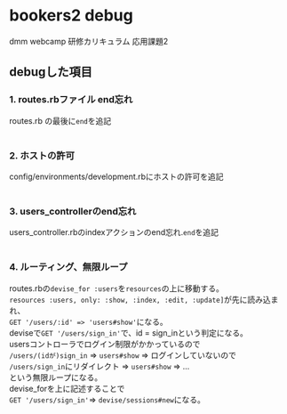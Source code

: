 # bookers2 debug
dmm webcamp 研修カリキュラム 応用課題2
## debugした項目
### 1. routes.rbファイル end忘れ
routes.rb の最後に`end`を追記
<br><br>
### 2. ホストの許可
config/environments/development.rbにホストの許可を追記
<br><br>
### 3. users_controllerのend忘れ
users_controller.rbのindexアクションのend忘れ.`end`を追記
<br><br>
### 4. ルーティング、無限ループ
routes.rbの`devise_for :users`を`resources`の上に移動する。<br>
`resources :users, only: :show, :index, :edit, :update]`が先に読み込まれ、<br>
`GET '/users/:id' => 'users#show'`になる。<br>
deviseで`GET '/users/sign_in'`で、id = sign_inという判定になる。<br>
usersコントローラでログイン制限がかかっているので<br>
`/users/(idが)sign_in` => `users#show` => ログインしていないので `/users/sign_in`にリダイレクト => `users#show` => ...<br>
という無限ループになる。<br>
devise_forを上に記述することで<br>
`GET '/users/sign_in'`=> `devise/sessions#new`になる。